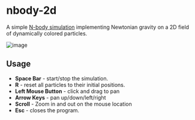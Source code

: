 # nbody-2d
A simple [N-body simulation](https://en.wikipedia.org/wiki/N-body_simulation) implementing Newtonian gravity on a 2D field of dynamically colored particles.

![image](https://github.com/user-attachments/assets/0fec02e0-5486-4ed8-b904-848d8c94ceca)

## Usage
- **Space Bar** - start/stop the simulation.  
- **R** - reset all particles to their initial positions.  
- **Left Mouse Button** - click and drag to pan
- **Arrow Keys** - pan up/down/left/right
- **Scroll** - Zoom in and out on the mouse location
- **Esc** - closes the program.  
